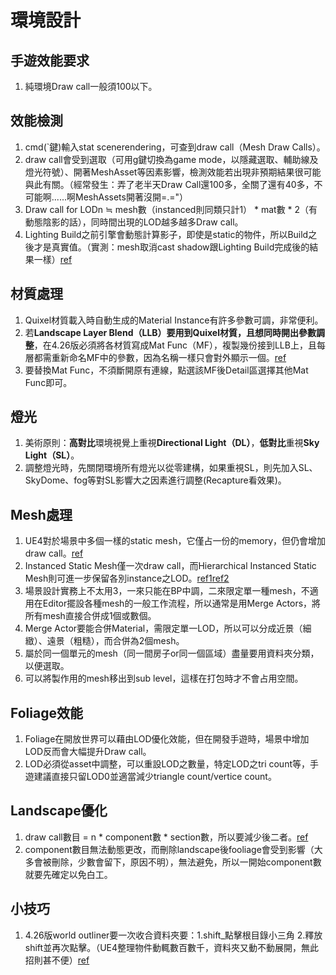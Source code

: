 # 環境設計

## 手遊效能要求 
1. 純環境Draw call一般須100以下。

## 效能檢測
1. cmd(`鍵)輸入stat scenerendering，可查到draw call（Mesh Draw Calls）。
2. draw call會受到選取（可用g鍵切換為game mode，以隱藏選取、輔助線及燈光符號）、開著MeshAsset等因素影響，檢測效能若出現非預期結果很可能與此有關。（經常發生：弄了老半天Draw Call還100多，全關了還有40多，不可能啊......啊MeshAssets開著沒開=.="）
3. Draw call for LODn ≒ mesh數（instanced則同類只計1） * mat數 * 2（有動態陰影的話），同時間出現的LOD越多越多Draw call。
4. Lighting Build之前引擎會動態計算影子，即使是static的物件，所以Build之後才是真實值。（實測：mesh取消cast shadow跟Lighting Build完成後的結果一樣）[ref](https://forums.unrealengine.com/development-discussion/content-creation/116237-foliage-tool-and-draw-calls)

## 材質處理
1. Quixel材質載入時自動生成的Material Instance有許多參數可調，非常便利。
2. 若**Landscape Layer Blend（LLB）要用到Quixel材質，且想同時開出參數調整**，在4.26版必須將各材質寫成Mat Func（MF），複製幾份接到LLB上，且每層都需重新命名MF中的參數，因為名稱一樣只會對外顯示一個。[ref](https://www.youtube.com/watch?v=esuOUHfRjsE&ab_channel=MR3D-Dev)
3. 要替換Mat Func，不須斷開原有連線，點選該MF後Detail區選擇其他Mat Func即可。

## 燈光
1. 美術原則：**高對比**環境視覺上重視**Directional Light（DL）**，**低對比**重視**Sky Light（SL）**。
2. 調整燈光時，先關閉環境所有燈光以從零建構，如果重視SL，則先加入SL、SkyDome、fog等對SL影響大之因素進行調整(Recapture看效果)。

## Mesh處理
1. UE4對於場景中多個一樣的static mesh，它僅占一份的memory，但仍會增加draw call。[ref](https://forums.unrealengine.com/development-discussion/architectural-and-design-visualization/86096-static-mesh-instancing)
2. Instanced Static Mesh僅一次draw call，而Hierarchical Instanced Static Mesh則可進一步保留各別instance之LOD。[ref1](https://www.youtube.com/watch?v=oMIbV2rQO4k&ab_channel=TechArtAid)[ref2](https://answers.unrealengine.com/questions/178414/difference-between-instanced-static-mesh-component.html)
3. 場景設計實務上不太用3，一來只能在BP中調，二來限定單一種mesh，不適用在Editor擺設各種mesh的一般工作流程，所以通常是用Merge Actors，將所有mesh直接合併成1個或數個。
4. Merge Actor要能合併Material，需限定單一LOD，所以可以分成近景（細緻）、遠景（粗糙），而合併為2個mesh。
5. 屬於同一個單元的mesh（同一間房子or同一個區域）盡量要用資料夾分類，以便選取。
6. 可以將製作用的mesh移出到sub level，這樣在打包時才不會占用空間。

## Foliage效能
1. Foliage在開放世界可以藉由LOD優化效能，但在開發手遊時，場景中增加LOD反而會大幅提升Draw call。
2. LOD必須從asset中調整，可以重設LOD之數量，特定LOD之tri count等，手遊建議直接只留LOD0並適當減少triangle count/vertice count。

## Landscape優化
1. draw call數目 = n * component數 * section數，所以要減少後二者。[ref](https://zhuanlan.zhihu.com/p/80663129)
2. component數目無法動態更改，而刪除landscape後fooliage會受到影響（大多會被刪除，少數會留下，原因不明），無法避免，所以一開始component數就要先確定以免白工。

## 小技巧
1. 4.26版world outliner要一次收合資料夾要：1.shift_點擊根目錄小三角 2.釋放shift並再次點擊。（UE4整理物件動輒數百數千，資料夾又動不動展開，無此招則甚不便）[ref](https://forums.unrealengine.com/development-discussion/content-creation/59836-how-to-keep-closed-the-folders-in-world-outliner)